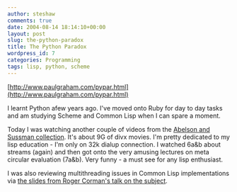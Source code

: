 ```yaml
---
author: steshaw
comments: true
date: 2004-08-14 18:14:10+00:00
layout: post
slug: the-python-paradox
title: The Python Paradox
wordpress_id: 7
categories: Programming
tags: lisp, python, scheme
---
```


[http://www.paulgraham.com/pypar.html](http://www.paulgraham.com/pypar.html)

I learnt Python afew years ago. I've moved onto Ruby for day to day tasks and am studying Scheme and Common Lisp when I can spare a moment.

Today I was watching another couple of videos from the [Abelson and Sussman collection](http://swiss.csail.mit.edu/classes/6.001/abelson-sussman-lectures/). It's about 9G of divx movies. I'm pretty dedicated to my lisp education - I'm only on 32k dialup connection. I watched 6a&b about streams (again) and then got onto the very amusing lectures on meta circular evaluation (7a&b). Very funny - a must see for any lisp enthusiast.

I was also reviewing multithreading issues in Common Lisp implementations via [the slides from Roger Corman's talk on the subject](http://cormanlisp.com/Multi-threaded%20Lisp.ppt).
